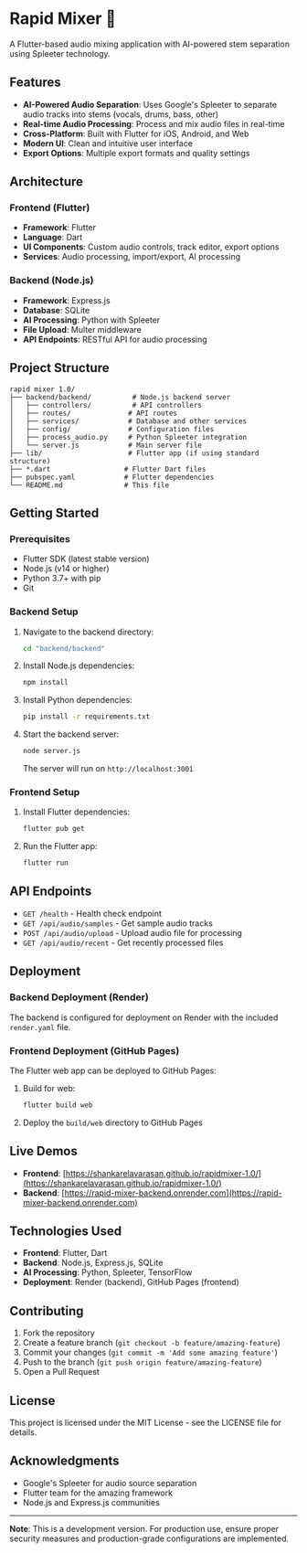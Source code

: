 # Rapid Mixer 🎵

A Flutter-based audio mixing application with AI-powered stem separation using Spleeter technology.

## Features

- **AI-Powered Audio Separation**: Uses Google's Spleeter to separate audio tracks into stems (vocals, drums, bass, other)
- **Real-time Audio Processing**: Process and mix audio files in real-time
- **Cross-Platform**: Built with Flutter for iOS, Android, and Web
- **Modern UI**: Clean and intuitive user interface
- **Export Options**: Multiple export formats and quality settings

## Architecture

### Frontend (Flutter)
- **Framework**: Flutter
- **Language**: Dart
- **UI Components**: Custom audio controls, track editor, export options
- **Services**: Audio processing, import/export, AI processing

### Backend (Node.js)
- **Framework**: Express.js
- **Database**: SQLite
- **AI Processing**: Python with Spleeter
- **File Upload**: Multer middleware
- **API Endpoints**: RESTful API for audio processing

## Project Structure

```
rapid mixer 1.0/
├── backend/backend/          # Node.js backend server
│   ├── controllers/          # API controllers
│   ├── routes/              # API routes
│   ├── services/            # Database and other services
│   ├── config/              # Configuration files
│   ├── process_audio.py     # Python Spleeter integration
│   └── server.js            # Main server file
├── lib/                     # Flutter app (if using standard structure)
├── *.dart                  # Flutter Dart files
├── pubspec.yaml            # Flutter dependencies
└── README.md               # This file
```

## Getting Started

### Prerequisites

- Flutter SDK (latest stable version)
- Node.js (v14 or higher)
- Python 3.7+ with pip
- Git

### Backend Setup

1. Navigate to the backend directory:
   ```bash
   cd "backend/backend"
   ```

2. Install Node.js dependencies:
   ```bash
   npm install
   ```

3. Install Python dependencies:
   ```bash
   pip install -r requirements.txt
   ```

4. Start the backend server:
   ```bash
   node server.js
   ```

   The server will run on `http://localhost:3001`

### Frontend Setup

1. Install Flutter dependencies:
   ```bash
   flutter pub get
   ```

2. Run the Flutter app:
   ```bash
   flutter run
   ```

## API Endpoints

- `GET /health` - Health check endpoint
- `GET /api/audio/samples` - Get sample audio tracks
- `POST /api/audio/upload` - Upload audio file for processing
- `GET /api/audio/recent` - Get recently processed files

## Deployment

### Backend Deployment (Render)

The backend is configured for deployment on Render with the included `render.yaml` file.

### Frontend Deployment (GitHub Pages)

The Flutter web app can be deployed to GitHub Pages:

1. Build for web:
   ```bash
   flutter build web
   ```

2. Deploy the `build/web` directory to GitHub Pages

## Live Demos

- **Frontend**: [https://shankarelavarasan.github.io/rapidmixer-1.0/](https://shankarelavarasan.github.io/rapidmixer-1.0/)
- **Backend**: [https://rapid-mixer-backend.onrender.com](https://rapid-mixer-backend.onrender.com)

## Technologies Used

- **Frontend**: Flutter, Dart
- **Backend**: Node.js, Express.js, SQLite
- **AI Processing**: Python, Spleeter, TensorFlow
- **Deployment**: Render (backend), GitHub Pages (frontend)

## Contributing

1. Fork the repository
2. Create a feature branch (`git checkout -b feature/amazing-feature`)
3. Commit your changes (`git commit -m 'Add some amazing feature'`)
4. Push to the branch (`git push origin feature/amazing-feature`)
5. Open a Pull Request

## License

This project is licensed under the MIT License - see the LICENSE file for details.

## Acknowledgments

- Google's Spleeter for audio source separation
- Flutter team for the amazing framework
- Node.js and Express.js communities

---

**Note**: This is a development version. For production use, ensure proper security measures and production-grade configurations are implemented.